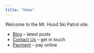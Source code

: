 ```yaml
---
title: "Home"
---
```


Welcome to the Mt. Hood Ski Patrol site.

- [Blog](/blog/) – latest posts  
- [Contact Us](/contact/) – get in touch  
- [Payment](/payment/) – pay online
